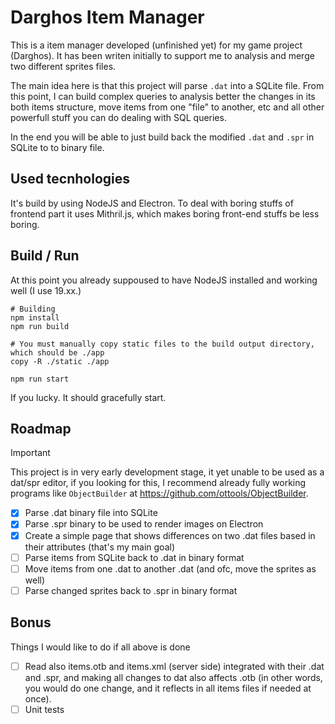 # Darghos Item Manager

This is a item manager developed (unfinished yet) for my game project (Darghos). It has been writen initially to support me to analysis and merge two different sprites files.

The main idea here is that this project will parse `.dat` into a SQLite file. From this point, I can build complex queries to analysis better the changes in its both items structure, move items from one "file" to another, etc and all other powerfull stuff you can do dealing with SQL queries.

In the end you will be able to just build back the modified `.dat` and `.spr` in SQLite to to binary file.

## Used tecnhologies

It's build by using NodeJS and Electron. To deal with boring stuffs of frontend part it uses Mithril.js, which makes boring front-end stuffs be less boring.

## Build / Run

At this point you already suppoused to have NodeJS installed and working well (I use 19.xx.)

```
# Building
npm install
npm run build

# You must manually copy static files to the build output directory, which should be ./app
copy -R ./static ./app

npm run start
```

If you lucky. It should gracefully start.

## Roadmap

> [!IMPORTANT]
> This project is in very early development stage, it yet unable to be used as a dat/spr editor, if you looking for this, I recommend already fully working programs like `ObjectBuilder` at https://github.com/ottools/ObjectBuilder.

- [x] Parse .dat binary file into SQLite
- [x] Parse .spr binary to be used to render images on Electron
- [x] Create a simple page that shows differences on two .dat files based in their attributes (that's my main goal)
- [ ] Parse items from SQLite back to .dat in binary format
- [ ] Move items from one .dat to another .dat (and ofc, move the sprites as well)
- [ ] Parse changed sprites back to .spr in binary format

## Bonus

Things I would like to do if all above is done

- [ ] Read also items.otb and items.xml (server side) integrated with their .dat and .spr, and making all changes to dat also affects .otb (in other words, you would do one change, and it reflects in all items files if needed at once).
- [ ] Unit tests
